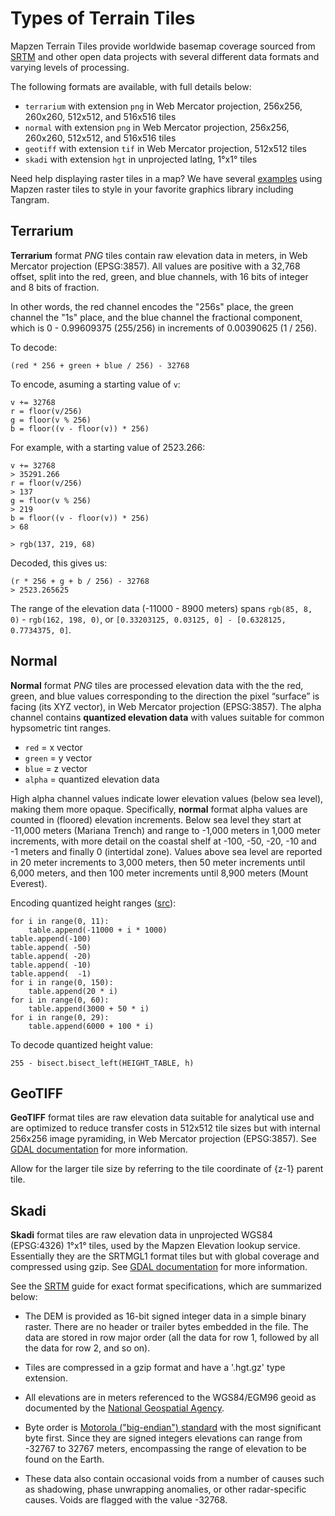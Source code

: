 # Types of Terrain Tiles

Mapzen Terrain Tiles provide worldwide basemap coverage sourced from [SRTM](www.openstreetmap.org) and other open data projects with several different data formats and varying levels of processing.

The following formats are available, with full details below:

* `terrarium` with extension `png` in Web Mercator projection, 256x256, 260x260, 512x512, and 516x516 tiles
* `normal` with extension `png` in Web Mercator projection, 256x256, 260x260, 512x512, and 516x516 tiles
* `geotiff` with extension `tif` in Web Mercator projection, 512x512 tiles
* `skadi` with extension `hgt` in unprojected latlng, 1°x1° tiles

Need help displaying raster tiles in a map? We have several [examples](build-a-map.md) using Mapzen raster tiles to style in your favorite graphics library including Tangram.

## Terrarium

**Terrarium** format _PNG_ tiles contain raw elevation data in meters, in Web Mercator projection (EPSG:3857). All values are positive with a 32,768 offset, split into the red, green, and blue channels, with 16 bits of integer and 8 bits of fraction.

In other words, the red channel encodes the "256s" place, the green channel the "1s" place, and the blue channel the fractional component, which is 0 - 0.99609375 (255/256) in increments of 0.00390625 (1 / 256).

To decode:

  `(red * 256 + green + blue / 256) - 32768`

To encode, asuming a starting value of `v`:

```
v += 32768
r = floor(v/256)
g = floor(v % 256)
b = floor((v - floor(v)) * 256)
```

For example, with a starting value of 2523.266:

```
v += 32768
> 35291.266
r = floor(v/256)
> 137
g = floor(v % 256)
> 219
b = floor((v - floor(v)) * 256)
> 68

> rgb(137, 219, 68)
```

Decoded, this gives us:

```
(r * 256 + g + b / 256) - 32768
> 2523.265625
```

The range of the elevation data (-11000 - 8900 meters) spans `rgb(85, 8, 0)` - `rgb(162, 198, 0)`, or `[0.33203125, 0.03125, 0] - [0.6328125, 0.7734375, 0]`.

## Normal

**Normal** format _PNG_ tiles are processed elevation data with the the red, green, and blue values corresponding to the direction the pixel “surface” is facing (its XYZ vector), in Web Mercator projection (EPSG:3857). The alpha channel contains **quantized elevation data** with values suitable for common hypsometric tint ranges.

* `red` = x vector
* `green` = y vector
* `blue` = z vector
* `alpha` = quantized elevation data

High alpha channel values indicate lower elevation values (below sea level), making them more opaque. Specifically, **normal** format alpha values are counted in (floored) elevation increments. Below sea level they start at -11,000 meters (Mariana Trench) and range to -1,000 meters in 1,000 meter increments, with more detail on the coastal shelf at -100, -50, -20, -10 and -1 meters and finally 0 (intertidal zone). Values above sea level are reported in 20 meter increments to 3,000 meters, then 50 meter increments until 6,000 meters, and then 100 meter increments until 8,900 meters (Mount Everest).

Encoding quantized height ranges ([src](https://github.com/tilezen/joerd/blob/master/joerd/output/normal.py#L26-L41)):

```
for i in range(0, 11):
    table.append(-11000 + i * 1000)
table.append(-100)
table.append( -50)
table.append( -20)
table.append( -10)
table.append(  -1)
for i in range(0, 150):
    table.append(20 * i)
for i in range(0, 60):
    table.append(3000 + 50 * i)
for i in range(0, 29):
    table.append(6000 + 100 * i)
```

To decode quantized height value:

  `255 - bisect.bisect_left(HEIGHT_TABLE, h)`

## GeoTIFF

**GeoTIFF** format tiles are raw elevation data suitable for analytical use and are optimized to reduce transfer costs in 512x512 tile sizes but with internal 256x256 image pyramiding, in Web Mercator projection (EPSG:3857). See [GDAL documentation](http://www.gdal.org/frmt_gtiff.html) for more information.

Allow for the larger tile size by referring to the tile coordinate of {z-1} parent tile.

## Skadi

**Skadi** format tiles are raw elevation data in unprojected WGS84 (EPSG:4326) 1°x1° tiles, used by the Mapzen Elevation lookup service. Essentially they are the SRTMGL1 format tiles but with global coverage and compressed using gzip. See [GDAL documentation](http://www.gdal.org/frmt_various.html#SRTMHGT) for more information.

See the [SRTM](https://lpdaac.usgs.gov/sites/default/files/public/measures/docs/NASA_SRTM_V3.pdf) guide for exact format specifications, which are summarized below:

* The DEM is provided as 16-bit signed integer data in a simple binary raster. There are no header or trailer bytes embedded in the file. The data are stored in row major order (all the data for row 1, followed by all the data for row 2, and so on).

* Tiles are compressed in a gzip format and have a '.hgt.gz' type extension.

* All elevations are in meters referenced to the WGS84/EGM96 geoid as documented by the  [National Geospatial Agency](http://earth-info.nga.mil/GandG/wgs84/gravitymod/egm96/egm96.html).

* Byte order is [Motorola ("big-endian") standard](https://en.wikipedia.org/wiki/Endianness) with the most significant byte first. Since they are signed integers elevations can range from -32767 to 32767 meters, encompassing the range of elevation to be found on the Earth.

* These data also contain occasional voids from a number of causes such as shadowing, phase unwrapping anomalies, or other radar-specific causes. Voids are flagged with the value -32768.
